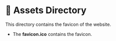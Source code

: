 # 📂 Assets Directory

This directory contains the favicon of the website.    
- The **favicon.ico** contains the favicon.